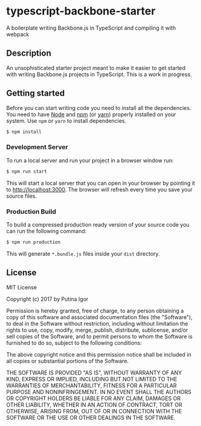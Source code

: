 # typescript-backbone-starter
A boilerplate writing Backbone.js in TypeScript and compiling it with webpack

## Description
An unsophisticated starter project meant to make it easier to get started with writing Backbone.js projects in TypeScript. This is a work in progress.

## Getting started
Before you can start writing code you need to install all the dependencies. You need to have [Node](https://nodejs.org/en/) and [npm](https://www.npmjs.com/) (or [yarn](https://yarnpkg.com/en/)) properly installed on your system. Use `npm` or `yarn` to install dependencies.

```bash
$ npm install
```

### Development Server
To run a local server and run your project in a browser window run:

```bash
$ npm run start
```

This will start a local server that you can open in your browser by pointing it to [http://localhost:3000](http://localhost:3000). The browser will refresh every time you save your source files.

### Production Build
To build a compressed production ready version of your source code you can run the following command:

```bash
$ npm run production
```

This will generate `*.bundle.js` files inside your `dist` directory.


## License
MIT License

Copyright (c) 2017 by Putina Igor

Permission is hereby granted, free of charge, to any person obtaining a copy
of this software and associated documentation files (the "Software"), to deal
in the Software without restriction, including without limitation the rights
to use, copy, modify, merge, publish, distribute, sublicense, and/or sell
copies of the Software, and to permit persons to whom the Software is
furnished to do so, subject to the following conditions:

The above copyright notice and this permission notice shall be included in all
copies or substantial portions of the Software.

THE SOFTWARE IS PROVIDED "AS IS", WITHOUT WARRANTY OF ANY KIND, EXPRESS OR
IMPLIED, INCLUDING BUT NOT LIMITED TO THE WARRANTIES OF MERCHANTABILITY,
FITNESS FOR A PARTICULAR PURPOSE AND NONINFRINGEMENT. IN NO EVENT SHALL THE
AUTHORS OR COPYRIGHT HOLDERS BE LIABLE FOR ANY CLAIM, DAMAGES OR OTHER
LIABILITY, WHETHER IN AN ACTION OF CONTRACT, TORT OR OTHERWISE, ARISING FROM,
OUT OF OR IN CONNECTION WITH THE SOFTWARE OR THE USE OR OTHER DEALINGS IN THE
SOFTWARE.
